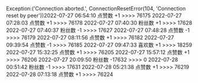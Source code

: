 Exception:('Connection aborted.', ConnectionResetError(104, 'Connection reset by peer'))2022-07-27  06:54:10   点赞数 +1 >>>> 76175
2022-07-27  07:28:03   点赞数 +1 >>>> 76178
2022-07-27  07:40:30   粉丝数 +1 >>>> 17628
2022-07-27  07:40:37   粉丝数 -1 >>>> 17627
2022-07-27  07:48:28   点赞数 -1 >>>> 76179
2022-07-27  08:11:56   点赞数 +1 >>>> 76182
2022-07-27  09:39:54   点赞数 -1 >>>> 76185
2022-07-27  09:47:33   喜欢数 +1 >>>> 18259
2022-07-27  15:32:25   点赞数 +1 >>>> 76205
2022-07-27  15:57:12   点赞数 +1 >>>> 76206
2022-07-27  20:09:50   粉丝数 -17632 >>>> 0
2022-07-28  00:51:42   粉丝数 -1 >>>> 17631
2022-07-28  05:21:38   点赞数 +1 >>>> 76219
2022-07-28  07:13:18   点赞数 +1 >>>> 76224
